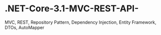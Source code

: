 # .NET-Core-3.1-MVC-REST-API-
MVC, REST, Repository Pattern, Dependency Injection, Entity Framework,  DTOs, AutoMapper
